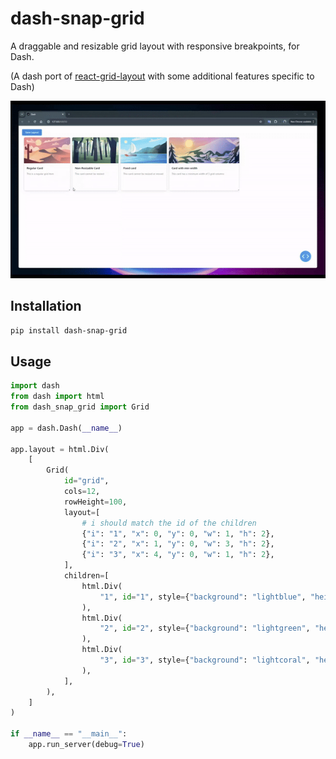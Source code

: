 # dash-snap-grid

A draggable and resizable grid layout with responsive breakpoints, for Dash.

(A dash port of [react-grid-layout](https://github.com/react-grid-layout/react-grid-layout)
with some additional features specific to Dash)

![dash-grid-layout](./demo.gif)


## Installation

```bash
pip install dash-snap-grid
```

## Usage

```python
import dash
from dash import html
from dash_snap_grid import Grid

app = dash.Dash(__name__)

app.layout = html.Div(
    [
        Grid(
            id="grid",
            cols=12,
            rowHeight=100,
            layout=[
                # i should match the id of the children
                {"i": "1", "x": 0, "y": 0, "w": 1, "h": 2},
                {"i": "2", "x": 1, "y": 0, "w": 3, "h": 2},
                {"i": "3", "x": 4, "y": 0, "w": 1, "h": 2},
            ],
            children=[
                html.Div(
                    "1", id="1", style={"background": "lightblue", "height": "100%"}
                ),
                html.Div(
                    "2", id="2", style={"background": "lightgreen", "height": "100%"}
                ),
                html.Div(
                    "3", id="3", style={"background": "lightcoral", "height": "100%"}
                ),
            ],
        ),
    ]
)

if __name__ == "__main__":
    app.run_server(debug=True)

```